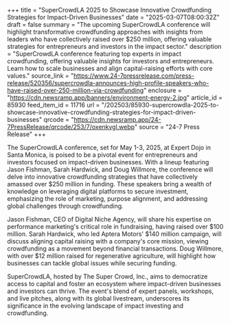 +++
title = "SuperCrowdLA 2025 to Showcase Innovative Crowdfunding Strategies for Impact-Driven Businesses"
date = "2025-03-07T08:00:32Z"
draft = false
summary = "The upcoming SuperCrowdLA conference will highlight transformative crowdfunding approaches with insights from leaders who have collectively raised over $250 million, offering valuable strategies for entrepreneurs and investors in the impact sector."
description = "SuperCrowdLA conference featuring top experts in impact crowdfunding, offering valuable insights for investors and entrepreneurs. Learn how to scale businesses and align capital-raising efforts with core values."
source_link = "https://www.24-7pressrelease.com/press-release/520356/supercrowdla-announces-high-profile-speakers-who-have-raised-over-250-million-via-crowdfunding"
enclosure = "https://cdn.newsramp.app/banners/environment-energy-2.jpg"
article_id = 85930
feed_item_id = 11716
url = "/202503/85930-supercrowdla-2025-to-showcase-innovative-crowdfunding-strategies-for-impact-driven-businesses"
qrcode = "https://cdn.newsramp.app/24-7PressRelease/qrcode/253/7/oxenkvgl.webp"
source = "24-7 Press Release"
+++

<p>The SuperCrowdLA conference, set for May 1-3, 2025, at Expert Dojo in Santa Monica, is poised to be a pivotal event for entrepreneurs and investors focused on impact-driven businesses. With a lineup featuring Jason Fishman, Sarah Hardwick, and Doug Willmore, the conference will delve into innovative crowdfunding strategies that have collectively amassed over $250 million in funding. These speakers bring a wealth of knowledge on leveraging digital platforms to secure investment, emphasizing the role of marketing, purpose alignment, and addressing global challenges through crowdfunding.</p><p>Jason Fishman, CEO of Digital Niche Agency, will share his expertise on performance marketing's critical role in fundraising, having raised over $100 million. Sarah Hardwick, who led Aptera Motors' $140 million campaign, will discuss aligning capital raising with a company's core mission, viewing crowdfunding as a movement beyond financial transactions. Doug Willmore, with over $12 million raised for regenerative agriculture, will highlight how businesses can tackle global issues while securing funding.</p><p>SuperCrowdLA, hosted by The Super Crowd, Inc., aims to democratize access to capital and foster an ecosystem where impact-driven businesses and investors can thrive. The event's blend of expert panels, workshops, and live pitches, along with its global livestream, underscores its significance in the evolving landscape of impact investing and crowdfunding.</p>